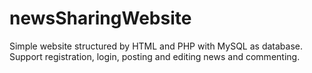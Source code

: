 # newsSharingWebsite
Simple website structured by HTML and PHP with MySQL as database.
Support registration, login, posting and editing news and commenting.
